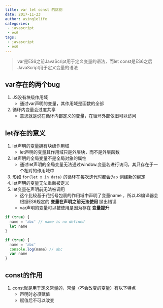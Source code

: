 ```yaml
---
title: var let const 的区别
date: 2017-11-23
author: asing1elife
categories:
 - javascript
 - es6
tags:
 - javascript
 - es6
---
```


> var是ES6之前JavaScript用于定义变量的语法，而let const是ES6之后JavaScript用于定义变量的语法  

## var存在的两个bug
1. JS没有块级作用域
	* 通过var声明的变量，其作用域是函数的全部
2. 循环内变量会过度共享
	* 意思就是说在循环内部定义的变量，在循环外部依旧可以访问

## let存在的意义
1. let声明的变量拥有块级作用域
	* let声明的变量其作用域只是外层块，而不是外层函数
2. let声明的全局变量不是全局对象的属性
	* 通过let声明的全局变量无法通过window.变量名进行访问，其只存在于一个相对的作用域中
3. 形如 `for(let x in data)` 的循环在每次迭代时都会为 `x` 创建新的绑定
4. let声明的变量无法重新被定义
5. let变量在声明前无法被调用
	* 这个比较基于花括号包裹的作用域中声明了变量name ，所以JS编译器会根据ES6规定的 **变量在声明之前无法使用** 抛出错误
	* var声明的变量可以被使用是因为存在 **变量提升**
```js
if (true) {
  name = 'abc' // name is no defined
  let name
}

if (true) {
  name = 'abc'
  console.log(name) // abc
  var name
}
```

## const的作用
1. const就是用于定义常量的，常量（不会改变的变量）有以下特点
	* 声明时必须赋值
	* 赋值后不可以改变